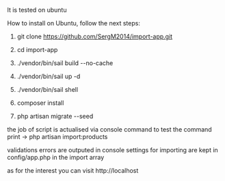 It is tested on ubuntu

How to install on Ubuntu, follow the next steps:

1) git clone https://github.com/SergM2014/import-app.git

2) cd import-app

3) ./vendor/bin/sail build --no-cache

4) ./vendor/bin/sail up -d

5) ./vendor/bin/sail shell

6) composer install

7) php artisan migrate --seed


the job of script is actualised via console command
to test the command print -> php artisan import:products


validations errors are outputed in console
settings for importing are kept in config/app.php in the import array



as for the interest you can visit http://localhost 
